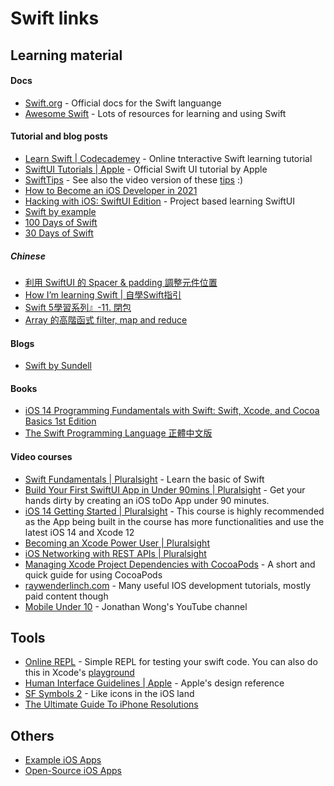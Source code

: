 # Swift links

## Learning material

#### Docs
- [Swift.org](https://swift.org/) - Official docs for the Swift languange
- [Awesome Swift](https://github.com/matteocrippa/awesome-swift) - Lots of resources for learning and using Swift

#### Tutorial and blog posts
- [Learn Swift | Codecademey](https://www.codecademy.com/learn/learn-swift) - Online tnteractive Swift learning tutorial
- [SwiftUI Tutorials | Apple](https://developer.apple.com/tutorials/swiftui) - Official Swift UI tutorial by Apple
- [SwiftTips](https://github.com/vincent-pradeilles/swift-tips) - See also the video version of these [tips](https://www.youtube.com/playlist?list=PLdXMqVQnoFleH3GSuTUpr3Fjzp1JMy-je) :) 
- [How to Become an iOS Developer in 2021](https://www.hackingwithswift.com/articles/230/how-to-become-an-ios-developer)
- [Hacking with iOS: SwiftUI Edition](https://www.hackingwithswift.com/books/ios-swiftui) - Project based learning SwiftUI
- [Swift by example](http://brettbukowski.github.io/SwiftExamples/)
- [100 Days of Swift](https://medium.com/@samvlu/100-days-of-swift-736d45a19b63#.ujf6i9mpo)
- [30 Days of Swift](https://github.com/allenwong/30DaysofSwift)

##### Chinese
- [利用 SwiftUI 的 Spacer & padding 調整元件位置](https://medium.com/%E5%BD%BC%E5%BE%97%E6%BD%98%E7%9A%84-swift-ios-app-%E9%96%8B%E7%99%BC%E5%95%8F%E9%A1%8C%E8%A7%A3%E7%AD%94%E9%9B%86/%E5%88%A9%E7%94%A8-swiftui-%E7%9A%84-spacer-padding-%E8%AA%BF%E6%95%B4%E5%85%83%E4%BB%B6%E4%BD%8D%E7%BD%AE-1a851d3551e3)
- [How I’m learning Swift | 自學Swift指引](https://medium.com/henrystime/swift-ab0159b71871)
- [Swift 5學習系列』-11. 閉包](https://medium.com/%E5%BD%BC%E5%BE%97%E6%BD%98%E7%9A%84-swift-ios-app-%E9%96%8B%E7%99%BC%E6%95%99%E5%AE%A4/%E7%B0%A1%E6%98%93%E8%AA%AA%E6%98%8Eswift-4-closures-77351c3bf775)
- [Array 的高階函式 filter, map and reduce](https://medium.com/%E5%BD%BC%E5%BE%97%E6%BD%98%E7%9A%84-swift-ios-app-%E9%96%8B%E7%99%BC%E6%95%99%E5%AE%A4/array-%E7%9A%84%E9%AB%98%E9%9A%8E%E5%87%BD%E5%BC%8F-filter-map-and-reduce-39fb8ba5a9f7)

#### Blogs
- [Swift by Sundell](https://www.swiftbysundell.com/)

#### Books
- [iOS 14 Programming Fundamentals with Swift: Swift, Xcode, and Cocoa Basics 1st Edition](https://www.amazon.com/iOS-14-Programming-Fundamentals-Swift/dp/1492092096)
- [The Swift Programming Language 正體中文版](https://tommy60703.gitbooks.io/swift-language-traditional-chinese/content/chapter1/01_swift.html)

#### Video courses
- [Swift Fundamentals | Pluralsight](https://app.pluralsight.com/library/courses/swift3-fundamentals/table-of-contents) - Learn the basic of Swift
- [Build Your First SwiftUI App in Under 90mins | Pluralsight](https://app.pluralsight.com/library/courses/build-first-swiftui-app/table-of-contents) - Get your hands dirty by creating an iOS toDo App under 90 minutes.
- [iOS 14 Getting Started | Pluralsight](https://app.pluralsight.com/library/courses/ios-14-fundamentals/table-of-contents) - This course is highly recommended as the App being built in the course has more functionalities and use the latest iOS 14 and Xcode 12
- [Becoming an Xcode Power User | Pluralsight](https://app.pluralsight.com/library/courses/becoming-xcode-power-user/table-of-contents)
- [iOS Networking with REST APIs | Pluralsight](https://app.pluralsight.com/library/courses/ios-networking-rest-apis/table-of-contents)
- [Managing Xcode Project Dependencies with CocoaPods](https://app.pluralsight.com/library/courses/cocoapods-xcode-project-dependencies/table-of-contents) - A short and quick guide for using CocoaPods
- [raywenderlinch.com](https://www.raywenderlich.com/whats-new) - Many useful IOS development tutorials, mostly paid content though
- [Mobile Under 10](https://www.youtube.com/channel/UCYZwwd9FKGwBRrL0-EYAjxA/videos) - Jonathan Wong's YouTube channel

## Tools
- [Online REPL](http://online.swiftplayground.run/) - Simple REPL for testing your swift code. You can also do this in Xcode's [playground](https://learnappmaking.com/xcode-playground-get-started-with-swift/)
- [Human Interface Guidelines | Apple](https://developer.apple.com/design/human-interface-guidelines/ios/visual-design/typography/) - Apple's design reference
- [SF Symbols 2](https://developer.apple.com/sf-symbols/) - Like icons in the iOS land
- [The Ultimate Guide To iPhone Resolutions](https://www.paintcodeapp.com/news/ultimate-guide-to-iphone-resolutions)

## Others

- [Example iOS Apps](https://github.com/jogendra/example-ios-apps)
- [Open-Source iOS Apps](https://github.com/dkhamsing/open-source-ios-apps)
